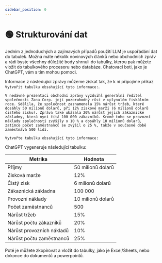```yaml
---
sidebar_position: 0
---
```


# 🟢 Strukturování dat

Jedním z jednoduchých a zajímavých případů použití LLM je uspořádání dat do tabulek. Možná máte několik novinových článků nebo obchodních zpráv a rádi byste všechny důležité body shrnuli do tabulky, kterou pak můžete vložit do tabulkového procesoru nebo databáze. Chatovací boti, jako je ChatGPT, vám s tím mohou pomoci.

Informace z následující zprávy můžeme získat tak, že k ní připojíme příkaz `Vytvořit tabulku obsahující tyto informace:`.

```text
V nedávné prezentaci obchodní zprávy vyzdvihl generální ředitel společnosti Zana Corp. její pozoruhodný růst v uplynulém fiskálním roce. Sdělila, že společnost zaznamenala 15% nárůst tržeb, které dosáhly 50 milionů dolarů, při 12% ziskové marži (6 milionů dolarů čistého zisku). Zpráva také ukázala 20% nárůst jejich zákaznické základny, která nyní čítá 100 000 zákazníků. Kromě toho se provozní náklady společnosti zvýšily o 10 % a dosáhly 10 milionů dolarů, zatímco počet zaměstnanců se zvýšil o 25 %, takže v současné době zaměstnává 500 lidí. 

Vytvořte tabulku obsahující tyto informace:
```

ChatGPT vygeneruje následující tabulku:

| Metrika | Hodnota |
|-------|------|
| Příjmy | 50 milionů dolarů |
| Zisková marže | 12% |
| Čistý zisk | 6 milionů dolarů |
| Zákaznická základna | 100 000 |
| Provozní náklady | 10 milionů dolarů |
| Počet zaměstnanců | 500 |
| Nárůst tržeb | 15% |
| Nárůst počtu zákazníků | 20% |
| Nárůst provozních nákladů | 10% |
| Nárůst počtu zaměstnanců | 25% |

Poté je můžete zkopírovat a vložit do tabulky, jako je Excel/Sheets, nebo dokonce do dokumentů a powerpointů.